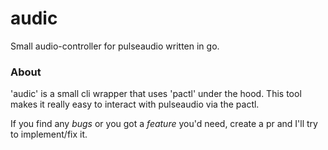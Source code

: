 # audic

Small audio-controller for pulseaudio written in go.

### About

'audic' is a small cli wrapper that uses 'pactl' under the hood.
This tool makes it really easy to interact with pulseaudio via the pactl.

If you find any _bugs_ or you got a _feature_ you'd need, create a pr and I'll try to implement/fix it.

